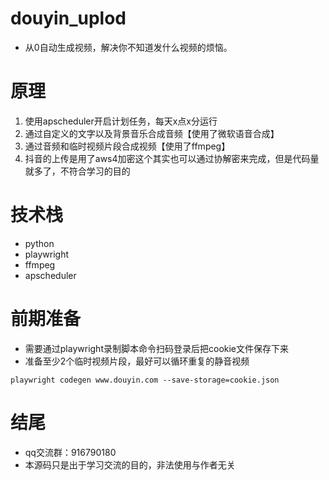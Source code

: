 # douyin_uplod
- 从0自动生成视频，解决你不知道发什么视频的烦恼。

# 原理
1. 使用apscheduler开启计划任务，每天x点x分运行
2. 通过自定义的文字以及背景音乐合成音频【使用了微软语音合成】
3. 通过音频和临时视频片段合成视频【使用了ffmpeg】
4. 抖音的上传是用了aws4加密这个其实也可以通过协解密来完成，但是代码量就多了，不符合学习的目的

# 技术栈
- python
- playwright
- ffmpeg
- apscheduler

# 前期准备
- 需要通过playwright录制脚本命令扫码登录后把cookie文件保存下来
- 准备至少2个临时视频片段，最好可以循环重复的静音视频
```
playwright codegen www.douyin.com --save-storage=cookie.json
```
# 结尾
- qq交流群：916790180
- 本源码只是出于学习交流的目的，非法使用与作者无关
